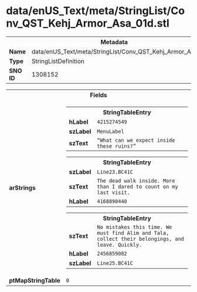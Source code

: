 <h1>data/enUS_Text/meta/StringList/Conv_QST_Kehj_Armor_Asa_01d.stl</h1><table><tr><th colspan="100%">Metadata</th></tr><tr><td><b>Name</b></td><td>data/enUS_Text/meta/StringList/Conv_QST_Kehj_Armor_Asa_01d.stl</td></tr><tr><td><b>Type</b></td><td>StringListDefinition</td></tr><tr><td><b>SNO ID</b></td><td>1308152</td></tr></table>

<table><tr><th colspan="100%">Fields</th></tr><tr><td><b>arStrings</b></td><td><table><tr><th colspan="100%">StringTableEntry</th></tr><tr><td><b>hLabel</b></td><td><code>4215274549</code></td></tr><tr><td><b>szLabel</b></td><td><code>MenuLabel</code></td></tr><tr><td><b>szText</b></td><td><code>“What can we expect inside these ruins?”</code></td></tr></table>


<table><tr><th colspan="100%">StringTableEntry</th></tr><tr><td><b>szLabel</b></td><td><code>Line23.BC41C</code></td></tr><tr><td><b>szText</b></td><td><code>The dead walk inside. More than I dared to count on my last visit.</code></td></tr><tr><td><b>hLabel</b></td><td><code>4168890440</code></td></tr></table>


<table><tr><th colspan="100%">StringTableEntry</th></tr><tr><td><b>szText</b></td><td><code>No mistakes this time. We must find Alim and Tala, collect their belongings, and leave. Quickly.</code></td></tr><tr><td><b>hLabel</b></td><td><code>2456859082</code></td></tr><tr><td><b>szLabel</b></td><td><code>Line25.BC41C</code></td></tr></table>


</td></tr><tr><td><b>ptMapStringTable</b></td><td><code>0</code></td></tr></table>

